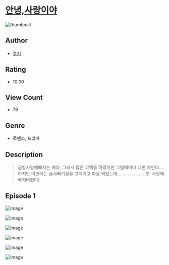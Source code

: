 # [안녕,사랑이야](https://comic.naver.com/challenge/list?titleId=810488)
![thumbnail](https://image-comic.pstatic.net/user_contents_data/challenge_comic/2023/05/24/305269/upload_3545230345280513337_480x623.jpeg)

## Author
- [호키](https://comic.naver.com/artistTitle?id=305269)

## Rating
- 10.00

## View Count
- 79

## Genre
- 로맨스, 드라마

## Description
> 금방사랑에빠지는 해라, 그래서 많은 고백을 하였지만 그럴때마다 대번 차인다.... 하지만 이번에는 금사빠기질을 고치려고 마음 먹었는데..................... 또! 사랑에 빠져버렸다!


## Episode 1
![image](https://image-comic.pstatic.net/user_contents_data/challenge_comic/2023/05/24/305269/upload_3545514199699908196.jpeg)

![image](https://image-comic.pstatic.net/user_contents_data/challenge_comic/2023/05/24/305269/upload_3977303214333702450.jpeg)

![image](https://image-comic.pstatic.net/user_contents_data/challenge_comic/2023/05/24/305269/upload_3558749940252882532.jpeg)

![image](https://image-comic.pstatic.net/user_contents_data/challenge_comic/2023/05/24/305269/upload_7005406632162572345.jpeg)

![image](https://image-comic.pstatic.net/user_contents_data/challenge_comic/2023/05/24/305269/upload_3558741122718120245.jpeg)

![image](https://image-comic.pstatic.net/user_contents_data/challenge_comic/2023/05/24/305269/upload_4135202077740720993.jpeg)
